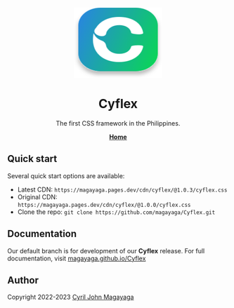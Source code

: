 <p align="center">
  <a href="https://magayaga.github.io/Cyflex">
    <img src=".github/assets/images/cyflex-logo.svg" alt="Cyflex logo" width="200" height="160">
  </a>
</p>

<div align="center">
   <h1>Cyflex</h1>
   <p>The first CSS framework in the Philippines.</p>
   <a href="https://magayaga.github.io/Cyflex"><strong>Home</strong></a>
</div>

## Quick start
Several quick start options are available:

* Latest CDN: `https://magayaga.pages.dev/cdn/cyflex/@1.0.3/cyflex.css`
* Original CDN: `https://magayaga.pages.dev/cdn/cyflex/@1.0.0/cyflex.css`
* Clone the repo: `git clone https://github.com/magayaga/Cyflex.git`

## Documentation
Our default branch is for development of our **Cyflex** release. For full documentation, visit <a href="https://magayaga.github.io/Cyflex">magayaga.github.io/Cyflex</a>

## Author
Copyright 2022-2023 [Cyril John Magayaga](https://github.com/magayaga)
